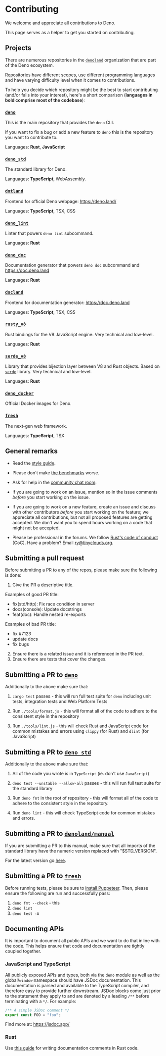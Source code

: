 # Contributing

We welcome and appreciate all contributions to Deno.

This page serves as a helper to get you started on contributing.

## Projects

There are numerous repositories in the [`denoland`](https://github.com/denoland)
organization that are part of the Deno ecosystem.

Repositories have different scopes, use different programming languages and have
varying difficulty level when it comes to contributions.

To help you decide which repository might be the best to start contributing
(and/or falls into your interest), here's a short comparison (**languages in
bold comprise most of the codebase**):

### [`deno`](https://github.com/denoland/deno)

This is the main repository that provides the `deno` CLI.

If you want to fix a bug or add a new feature to `deno` this is the repository
you want to contribute to.

Languages: **Rust**, **JavaScript**

### [`deno_std`](https://github.com/denoland/deno_std)

The standard library for Deno.

Languages: **TypeScript**, WebAssembly.

### [`dotland`](https://github.com/denoland/dotland)

Frontend for official Deno webpage: https://deno.land/

Languages: **TypeScript**, TSX, CSS

### [`deno_lint`](https://github.com/denoland/deno_lint)

Linter that powers `deno lint` subcommand.

Languages: **Rust**

### [`deno_doc`](https://github.com/denoland/deno_doc)

Documentation generator that powers `deno doc` subcommand and
https://doc.deno.land

Languages: **Rust**

### [`docland`](https://github.com/denoland/docland)

Frontend for documentation generator: https://doc.deno.land

Languages: **TypeScript**, TSX, CSS

### [`rusty_v8`](https://github.com/denoland/rusty_v8)

Rust bindings for the V8 JavaScript engine. Very technical and low-level.

Languages: **Rust**

### [`serde_v8`](https://github.com/denoland/deno/tree/main/serde_v8)

Library that provides bijection layer between V8 and Rust objects. Based on
[`serde`](https://crates.io/crates/serde) library. Very technical and low-level.

Languages: **Rust**

### [`deno_docker`](https://github.com/denoland/deno_docker)

Official Docker images for Deno.

### [`fresh`](https://github.com/denoland/fresh)

The next-gen web framework.

Languages: **TypeScript**, TSX

## General remarks

- Read the [style guide](./contributing/style_guide.md).

- Please don't make [the benchmarks](https://deno.land/benchmarks) worse.

- Ask for help in the [community chat room](https://discord.gg/deno).

- If you are going to work on an issue, mention so in the issue comments
  _before_ you start working on the issue.

- If you are going to work on a new feature, create an issue and discuss with
  other contributors _before_ you start working on the feature; we appreciate
  all contributions, but not all proposed features are getting accepted. We
  don't want you to spend hours working on a code that might not be accepted.

- Please be professional in the forums. We follow
  [Rust's code of conduct](https://www.rust-lang.org/policies/code-of-conduct)
  (CoC). Have a problem? Email [ry@tinyclouds.org](mailto:ry@tinyclouds.org).

## Submitting a pull request

Before submitting a PR to any of the repos, please make sure the following is
done:

1. Give the PR a descriptive title.

Examples of good PR title:

- fix(std/http): Fix race condition in server
- docs(console): Update docstrings
- feat(doc): Handle nested re-exports

Examples of bad PR title:

- fix #7123
- update docs
- fix bugs

2. Ensure there is a related issue and it is referenced in the PR text.
3. Ensure there are tests that cover the changes.

## Submitting a PR to [`deno`](https://github.com/denoland/deno)

Additionally to the above make sure that:

1. `cargo test` passes - this will run full test suite for `deno` including unit
   tests, integration tests and Web Platform Tests

1. Run `./tools/format.js` - this will format all of the code to adhere to the
   consistent style in the repository

1. Run `./tools/lint.js` - this will check Rust and JavaScript code for common
   mistakes and errors using `clippy` (for Rust) and `dlint` (for JavaScript)

## Submitting a PR to [`deno_std`](https://github.com/denoland/deno_std)

Additionally to the above make sure that:

1. All of the code you wrote is in `TypeScript` (ie. don't use `JavaScript`)

1. `deno test --unstable --allow-all` passes - this will run full test suite for
   the standard library

1. Run `deno fmt` in the root of repository - this will format all of the code
   to adhere to the consistent style in the repository.

1. Run `deno lint` - this will check TypeScript code for common mistakes and
   errors.

## Submitting a PR to [`denoland/manual`](https://github.com/denoland/manual)

If you are submitting a PR to this manual, make sure that all imports of the
standard library have the numeric version replaced with "$STD_VERSION".

For the latest version go [here](https://deno.land/std/version.ts).

## Submitting a PR to [`fresh`](https://github.com/denoland/fresh)

Before running tests, please be sure to
[install Puppeteer](https://github.com/lucacasonato/deno-puppeteer#installation).
Then, please ensure the following are run and successfully pass:

1. `deno fmt --check` - this
1. `deno lint`
1. `deno test -A`

## Documenting APIs

It is important to document all public APIs and we want to do that inline with
the code. This helps ensure that code and documentation are tightly coupled
together.

### JavaScript and TypeScript

All publicly exposed APIs and types, both via the `deno` module as well as the
global/`window` namespace should have JSDoc documentation. This documentation is
parsed and available to the TypeScript compiler, and therefore easy to provide
further downstream. JSDoc blocks come just prior to the statement they apply to
and are denoted by a leading `/**` before terminating with a `*/`. For example:

```ts
/** A simple JSDoc comment */
export const FOO = "foo";
```

Find more at: https://jsdoc.app/

### Rust

Use
[this guide](https://doc.rust-lang.org/rustdoc/how-to-write-documentation.html)
for writing documentation comments in Rust code.
